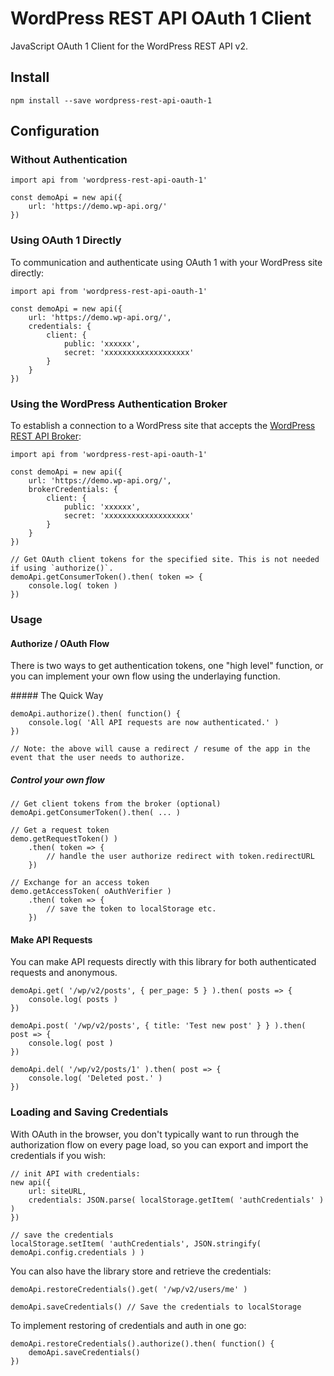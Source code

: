 # WordPress REST API OAuth 1 Client

JavaScript OAuth 1 Client for the WordPress REST API v2.

## Install

```
npm install --save wordpress-rest-api-oauth-1
```

## Configuration

### Without Authentication

```JS
import api from 'wordpress-rest-api-oauth-1'

const demoApi = new api({
	url: 'https://demo.wp-api.org/'
})
```
### Using OAuth 1 Directly

To communication and authenticate using OAuth 1 with your WordPress site directly:

```JS
import api from 'wordpress-rest-api-oauth-1'

const demoApi = new api({
	url: 'https://demo.wp-api.org/',
	credentials: {
		client: {
			public: 'xxxxxx',
			secret: 'xxxxxxxxxxxxxxxxxxx'
		}
	}
})
```

### Using the WordPress Authentication Broker

To establish a connection to a WordPress site that accepts the [WordPress REST API Broker](https://apps.wp-api.org/):

```JS
import api from 'wordpress-rest-api-oauth-1'

const demoApi = new api({
	url: 'https://demo.wp-api.org/',
	brokerCredentials: {
		client: {
			public: 'xxxxxx',
			secret: 'xxxxxxxxxxxxxxxxxxx'
		}
	}
})

// Get OAuth client tokens for the specified site. This is not needed if using `authorize()`.
demoApi.getConsumerToken().then( token => {
	console.log( token )
})
```

### Usage

#### Authorize / OAuth Flow

There is two ways to get authentication tokens, one "high level" function, or you can implement your own flow using the underlaying function.

##### The Quick Way

```JS
demoApi.authorize().then( function() {
	console.log( 'All API requests are now authenticated.' )
})

// Note: the above will cause a redirect / resume of the app in the event that the user needs to authorize.
```

##### Control your own flow

```JS
// Get client tokens from the broker (optional)
demoApi.getConsumerToken().then( ... )

// Get a request token
demo.getRequestToken() )
	.then( token => {
		// handle the user authorize redirect with token.redirectURL
	})

// Exchange for an access token
demo.getAccessToken( oAuthVerifier )
	.then( token => {
		// save the token to localStorage etc.
	})
```

#### Make API Requests

You can make API requests directly with this library for both authenticated requests and anonymous.


```JS
demoApi.get( '/wp/v2/posts', { per_page: 5 } ).then( posts => {
	console.log( posts )
})

demoApi.post( '/wp/v2/posts', { title: 'Test new post' } } ).then( post => {
	console.log( post )
})

demoApi.del( '/wp/v2/posts/1' ).then( post => {
	console.log( 'Deleted post.' )
})
```

### Loading and Saving Credentials

With OAuth in the browser, you don't typically want to run through the authorization flow on every page load, so you can export and import the credentials if you wish:

```JS
// init API with credentials:
new api({
	url: siteURL,
	credentials: JSON.parse( localStorage.getItem( 'authCredentials' ) )
})

// save the credentials
localStorage.setItem( 'authCredentials', JSON.stringify( demoApi.config.credentials ) )
```

You can also have the library store and retrieve the credentials:

```JS
demoApi.restoreCredentials().get( '/wp/v2/users/me' )

demoApi.saveCredentials() // Save the credentials to localStorage
```

To implement restoring of credentials and auth in one go:

```JS
demoApi.restoreCredentials().authorize().then( function() {
	demoApi.saveCredentials()
})
```
